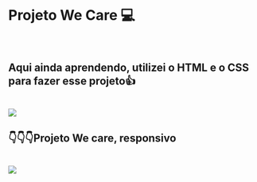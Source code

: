 <h1>Projeto We Care 💻</h1>
<br>
<h2>Aqui ainda aprendendo, utilizei o HTML e o CSS para fazer esse projeto👍</h2>
<br>
<img src="https://github.com/user-attachments/assets/0745530e-84db-475c-9656-41aa542b4a76">

<h2>👇👇👇Projeto We care, responsivo</h2>
<br>
<img src="https://github.com/user-attachments/assets/b13640df-216d-4b62-a95b-2ff588b5e77f">
